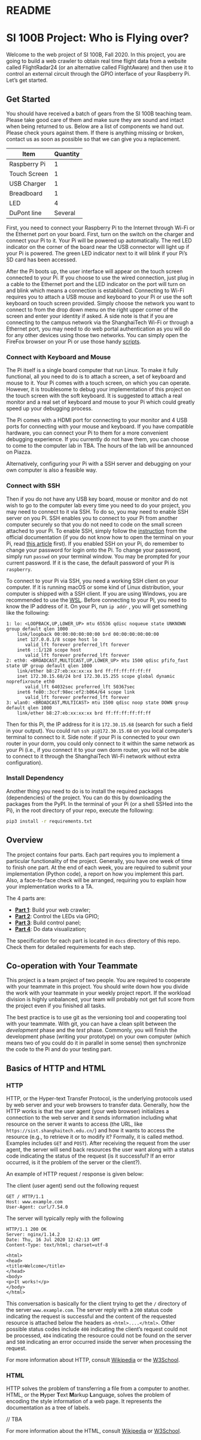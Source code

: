# README

# SI 100B Project: Who is Flying over?

Welcome to the web project of SI 100B, Fall 2020. In this project, you are going to build a web crawler to obtain real time flight data from a website called FlightRadar24 (or an alternative called FlightAware) and then use it to control an external circuit through the GPIO interface of your Raspberry Pi. Let’s get started.

## Get Started

You should have received a batch of gears from the SI 100B teaching team. Please take good care of them and make sure they are sound and intact when being returned to us. Below are a list of components we hand out. Please check yours against them. If there is anything missing or broken, contact us as soon as possible so that we can give you a replacement.

| Item         | Quantity |
| ------------ | -------- |
| Raspberry Pi | 1        |
| Touch Screen | 1        |
| USB Charger  | 1        |
| Breadboard   | 1        |
| LED          | 4        |
| DuPont line  | Several  |

First, you need to connect your Raspberry Pi to the Internet through Wi-Fi or the Ethernet port on your board. First, turn on the switch on the charger and connect your Pi to it. Your Pi will be powered up automatically. The red LED indicator on the corner of the board near the USB connector will light up if your Pi is powered. The green LED indicator next to it will blink if your Pi’s SD card has been accessed.

After the Pi boots up, the user interface will appear on the touch screen connected to your Pi. If you choose to use the wired connection, just plug in a cable to the Ethernet port and the LED indicator on the port will turn on and blink which means a connection is established. Connecting to Wi-Fi requires you to attach a USB mouse and keyboard to your Pi or use the soft keyboard on touch screen provided. Simply choose the network you want to connect to from the drop down menu on the right upper corner of the screen and enter your identity if asked. A side note is that if you are connecting to the campus network via the ShanghaiTech Wi-Fi or through a Ethernet port, you may need to do web portal authentication as you will do for any other devices using those two networks. You can simply open the FireFox browser on your Pi or use those handy [scripts](https://github.com/ShanghaitechGeekPie/WifiLoginer).

### Connect with Keyboard and Mouse

The Pi itself is a single board computer that run Linux. To make it fully functional, all you need to do is to attach a screen, a set of keyboard and mouse to it. Your Pi comes with a touch screen, on which you can operate. However, it is troublesome to debug your implementation of this project on the touch screen with the soft keyboard. It is suggested to attach a real monitor and a real set of keyboard and mouse to your Pi which could greatly speed up your debugging process.

The Pi comes with a HDMI port for connecting to your monitor and 4 USB ports for connecting with your mouse and keyboard. If you have compatible hardware, you can connect your Pi to them for a more convenient debugging experience. If you currently do not have them, you can choose to come to the computer lab in TBA. The hours of the lab will be announced on Piazza. 

Alternatively, configuring your Pi with a SSH server and debugging on your own computer is also a feasible way.

### Connect with SSH

Then if you do not have any USB key board, mouse or monitor and do not wish to go to the computer lab every time you need to do your project, you may need to connect to it via SSH. To do so, you may need to enable SSH server on you Pi. SSH enables you to connect to your Pi from another computer securely so that you do not need to code on the small screen attached to your Pi. To enable SSH, simply follow the [instruction](https://www.raspberrypi.org/documentation/remote-access/ssh/) from the official documentation (if you do not know how to open the terminal on your Pi, read [this article](https://magpi.raspberrypi.org/articles/terminal-help) first). If you enabled SSH on your Pi, do remember to change your password for login onto the Pi. To change your password, simply run `passwd` on your terminal window. You may be prompted for your current password. If it is the case, the default password of your Pi is `raspberry`.

To connect to your Pi via SSH, you need a working SSH client on your computer. If it is running macOS or some kind of Linux distribution, your computer is shipped with a SSH client. If you are using Windows, you are recommended to use the [WSL](https://docs.microsoft.com/en-us/windows/wsl/install-win10). Before connecting to your Pi, you need to know the IP address of it. On your Pi, run `ip addr` , you will get something like the following:

```
1: lo: <LOOPBACK,UP,LOWER_UP> mtu 65536 qdisc noqueue state UNKNOWN group default qlen 1000
    link/loopback 00:00:00:00:00:00 brd 00:00:00:00:00:00
    inet 127.0.0.1/8 scope host lo
       valid_lft forever preferred_lft forever
    inet6 ::1/128 scope host
       valid_lft forever preferred_lft forever
2: eth0: <BROADCAST,MULTICAST,UP,LOWER_UP> mtu 1500 qdisc pfifo_fast state UP group default qlen 1000
    link/ether b8:27:eb:xx:xx:xx brd ff:ff:ff:ff:ff:ff
    inet 172.30.15.68/24 brd 172.30.15.255 scope global dynamic noprefixroute eth0
       valid_lft 64032sec preferred_lft 50367sec
    inet6 fe80::3ccf:98ec:ef2:b064/64 scope link
       valid_lft forever preferred_lft forever
3: wlan0: <BROADCAST,MULTICAST> mtu 1500 qdisc noop state DOWN group default qlen 1000
    link/ether b8:27:eb:xx:xx:xx brd ff:ff:ff:ff:ff:ff
```

Then for this Pi, the IP address for it is `172.30.15.68` (search for such a field in your output). You could run `ssh pi@172.30.15.68` on you local computer’s terminal to connect to it. Side note: if your Pi is connected to your own router in your dorm, you could only connect to it within the same network as your Pi (i.e., if you connect it to your own dorm router, you will not be able to connect to it through the ShanghaiTech Wi-Fi network without extra configuration).

### Install Dependency

Another thing you need to do is to install the required packages (dependencies) of the project. You can do this by downloading the packages from the PyPI. In the terminal of your Pi (or a shell SSHed into the Pi), in the root directory of your repo, execute the following:

```bash
pip3 install -r requirements.txt
```

## Overview

The project contains four parts. Each part requires you to implement a particular functionality of the project. Generally, you have one week of time to finish one part. At the end of each week, you are required to submit your implementation (Python code), a report on how you implement this part. Also, a face-to-face check will be arranged, requiring you to explain how your implementation works to a TA.

The 4 parts are:

- **[Part 1](./docs/README.part1.md)**: Build your web crawler;
- **[Part 2](./docs/README.part2.md)**: Control the LEDs via GPIO;
- **[Part 3](./docs/README.part3.md)**: Build control panel;
- **[Part 4](./docs/README.part4.md)**: Do data visualization;

The specification for each part is located in `docs` directory of this repo. Check them for detailed requirements for each step.

## Co-operation with Your Teammate

This project is a team project of two people. You are required to cooperate with your teammate in this project. You should write down how you divide the work with your teammate in your weekly project report. If the workload division is highly unbalanced, your team will probably not get full score from the project even if you finished all tasks.

The best practice is to use git as the versioning tool and cooperating tool with your teammate. With git, you can have a clean split between the *development* phase and the *test* phase. Commonly, you will finish the development phase (writing your prototype) on your own computer (which means two of you could do it in parallel in some sense) then synchronize the code to the Pi and do your testing part.

## Basics of HTTP and HTML

### HTTP

HTTP, or the Hyper-text Transfer Protocol, is the underlying protocols used by web server and your web browsers to transfer data. Generally, how the HTTP works is that the user agent (your web browser) initializes a connection to the web server and it sends information including what resource on the server it wants to access (the URL, like `https://sist.shanghaitech.edu.cn/`) and how it wants to access the resource (e.g., to retrieve it or to modify it? Formally, it is called method. Examples includes `GET` and `POST`). After receiving the request from the user agent, the server will send back resources the user want along with a status code indicating the status of the request (is it successful? If an error occurred, is it the problem of the server or the client?).

An example of HTTP request / response is given below:

The client (user agent) send out the following request

```
GET / HTTP/1.1
Host: www.example.com
User-Agent: curl/7.54.0
```

The server will typically reply with the following

```
HTTP/1.1 200 OK
Server: nginx/1.14.2
Date: Thu, 16 Jul 2020 12:42:13 GMT
Content-Type: text/html; charset=utf-8

<html>
<head>
<title>Welcome</title>
</head>
<body>
<p>It works!</p>
</body>
</html>
```

This conversation is basically for the client trying to get the `/` directory of the server `www.example.com`. The server reply with a `200` status code indicating the request is successful and the content of the requested resource is attached below the headers as `<html>....</html>`. Other possible status codes include `400` indicating the client’s request could not be processed, `404` indicating the resource could not be found on the server and `500` indicating an error occurred inside the server when processing the request.

For more information about HTTP, consult [Wikipedia](https://en.wikipedia.org/wiki/Hypertext_Transfer_Protocol) or the [W3School](https://www.w3schools.com/whatis/whatis_http.asp).

### HTML

HTTP solves the problem of transferring a file from a computer to another. HTML, or the **H**yper **T**ext **M**arkup **L**anguage, solves the problem of encoding the style information of a web page. It represents the documentation as a tree of labels.

// TBA

For more information about the HTML, consult [Wikipedia](https://en.wikipedia.org/wiki/HTML) or [W3School](https://www.w3schools.com/whatis/whatis_html.asp).

